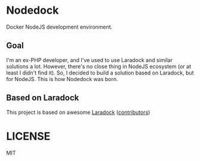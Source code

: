 # Nodedock

Docker NodeJS development environment.

## Goal

I'm an ex-PHP developer, and I've used to use Laradock and similar solutions a lot. However, there's no close thing in NodeJS ecosystem (or at least I didn't find it). So, I decided to build a solution based on Laradock, but for NodeJS. This is how Nodedock was born.

## Based on Laradock

This project is based on awesome [Laradock](https://github.com/laradock/laradock) ([contributors](https://github.com/laradock/laradock/graphs/contributors))

# LICENSE

MIT
